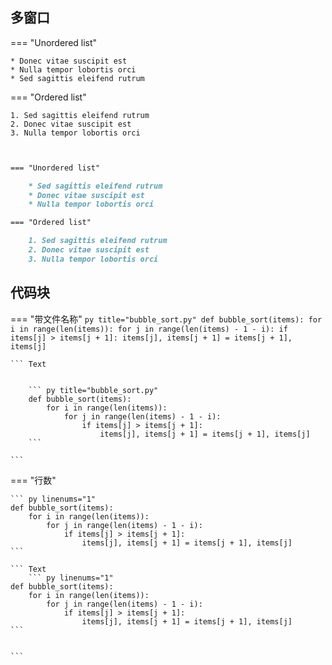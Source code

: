 
## 多窗口
=== "Unordered list"

    * Donec vitae suscipit est
    * Nulla tempor lobortis orci
    * Sed sagittis eleifend rutrum

=== "Ordered list"

    1. Sed sagittis eleifend rutrum
    2. Donec vitae suscipit est
    3. Nulla tempor lobortis orci


``` Markdown


=== "Unordered list"

    * Sed sagittis eleifend rutrum
    * Donec vitae suscipit est
    * Nulla tempor lobortis orci

=== "Ordered list"

    1. Sed sagittis eleifend rutrum
    2. Donec vitae suscipit est
    3. Nulla tempor lobortis orci


```

## 代码块

=== "带文件名称"
    ``` py title="bubble_sort.py"
    def bubble_sort(items):
        for i in range(len(items)):
            for j in range(len(items) - 1 - i):
                if items[j] > items[j + 1]:
                    items[j], items[j + 1] = items[j + 1], items[j]
    ```


    ``` Text 


        ``` py title="bubble_sort.py"
        def bubble_sort(items):
            for i in range(len(items)):
                for j in range(len(items) - 1 - i):
                    if items[j] > items[j + 1]:
                        items[j], items[j + 1] = items[j + 1], items[j]
        ```
        
    ```

=== "行数"
    
    ``` py linenums="1"
    def bubble_sort(items):
        for i in range(len(items)):
            for j in range(len(items) - 1 - i):
                if items[j] > items[j + 1]:
                    items[j], items[j + 1] = items[j + 1], items[j]
    ```

    ``` Text
        ``` py linenums="1"
    def bubble_sort(items):
        for i in range(len(items)):
            for j in range(len(items) - 1 - i):
                if items[j] > items[j + 1]:
                    items[j], items[j + 1] = items[j + 1], items[j]
    ```


    ```